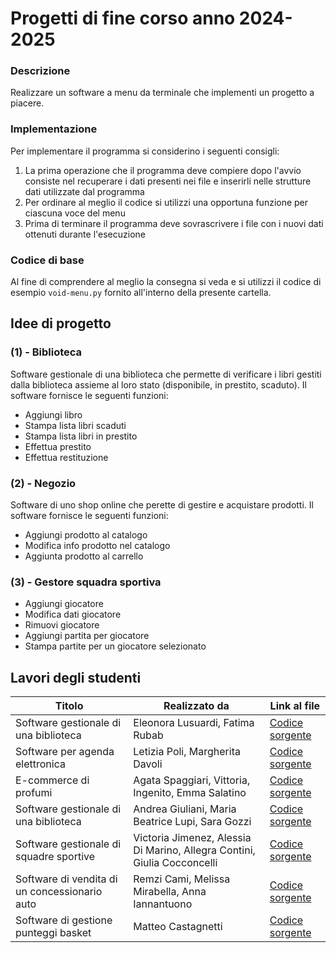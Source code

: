 # Progetti di fine corso anno 2024-2025

### Descrizione

Realizzare un software a menu da terminale che implementi un progetto a piacere.

### Implementazione

Per implementare il programma si considerino i seguenti consigli:

1. La prima operazione che il programma deve compiere dopo l'avvio consiste nel recuperare i dati presenti nei file e inserirli nelle strutture dati utilizzate dal programma
2. Per ordinare al meglio il codice si utilizzi una opportuna funzione per ciascuna voce del menu
3. Prima di terminare il programma deve sovrascrivere i file con i nuovi dati ottenuti durante l'esecuzione

###  Codice di base

Al fine di comprendere al meglio la consegna si veda e si utilizzi il codice di esempio `void-menu.py` fornito all'interno della presente cartella.

## Idee di progetto

### (1) - Biblioteca
Software gestionale di una biblioteca che permette di verificare i libri gestiti dalla biblioteca assieme al loro stato
(disponibile, in prestito, scaduto). Il software fornisce le seguenti funzioni:

* Aggiungi libro
* Stampa lista libri scaduti
* Stampa lista libri in prestito
* Effettua prestito
* Effettua restituzione

### (2) - Negozio
Software di uno shop online che perette di gestire e acquistare prodotti. Il software fornisce le seguenti funzioni:

* Aggiungi prodotto al catalogo
* Modifica info prodotto nel catalogo
* Aggiunta prodotto al carrello

### (3) - Gestore squadra sportiva

* Aggiungi giocatore
* Modifica dati giocatore
* Rimuovi giocatore
* Aggiungi partita per giocatore
* Stampa partite per un giocatore selezionato

## Lavori degli studenti

| Titolo                                        | Realizzato da                                                            | Link al file                          |
|-----------------------------------------------|--------------------------------------------------------------------------|---------------------------------------|
| Software gestionale di una biblioteca         | Eleonora Lusuardi, Fatima Rubab                                          | [Codice sorgente](./01-biblioteca.py) |
| Software per agenda elettronica               | Letizia Poli, Margherita Davoli                                          | [Codice sorgente](./02-agenda.py)     |
| E-commerce di profumi                         | Agata Spaggiari, Vittoria, Ingenito, Emma Salatino                       | [Codice sorgente](./03-profumi.py)    |
| Software gestionale di una biblioteca         | Andrea Giuliani, Maria Beatrice Lupi, Sara Gozzi                         | [Codice sorgente](./04-biblioteca.py) |
| Software gestionale di squadre sportive       | Victoria Jimenez, Alessia Di Marino, Allegra Contini, Giulia Cocconcelli | [Codice sorgente](./05-squadre.py)    |
| Software di vendita di un concessionario auto | Remzi Cami, Melissa Mirabella, Anna Iannantuono                          | [Codice sorgente](./06-auto.py)       |
| Software di gestione punteggi basket          | Matteo Castagnetti                                                       | [Codice sorgente](./07-basket.py)     |